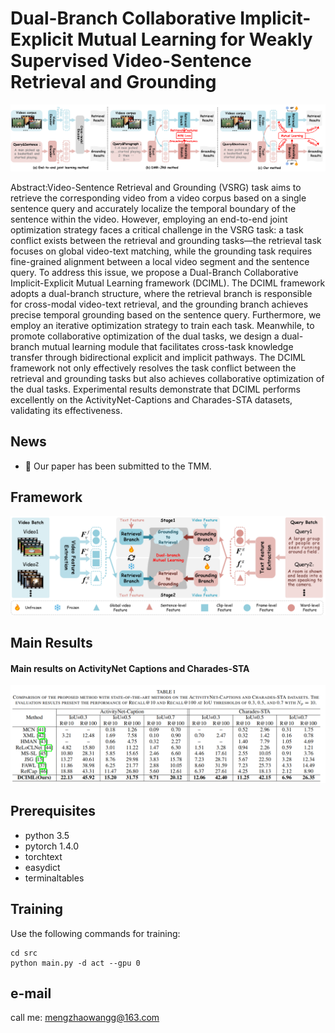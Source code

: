 # 	Dual-Branch Collaborative Implicit-Explicit Mutual Learning for Weakly Supervised Video-Sentence Retrieval and Grounding

![alt text](images/01.png)

Abstract:Video-Sentence Retrieval and Grounding (VSRG) task aims to retrieve the corresponding video from a video corpus based on a single sentence query and accurately localize the temporal boundary of the sentence within the video. However, employing an end-to-end joint optimization strategy faces a critical challenge in the VSRG task: a task  conflict exists between the retrieval and grounding tasks—the retrieval task focuses on global video-text matching, while the grounding task requires fine-grained alignment between a local video segment and the sentence query. To address this issue, we propose a Dual-Branch Collaborative Implicit-Explicit Mutual Learning framework (DCIML). The DCIML framework adopts a dual-branch structure, where the retrieval branch is responsible for cross-modal video-text retrieval, and the grounding branch achieves precise temporal grounding based on the sentence query. Furthermore, we employ an iterative optimization strategy to  train each task. Meanwhile, to promote collaborative optimization of the dual tasks, we design a dual-branch mutual learning module that facilitates cross-task knowledge transfer through bidirectional explicit and implicit pathways. The DCIML framework not only effectively resolves  the task conflict  between the retrieval and grounding tasks but also achieves collaborative optimization of the dual tasks. Experimental results demonstrate that DCIML performs excellently on the ActivityNet-Captions and Charades-STA datasets, validating its effectiveness.

## News
- :beers:  Our paper has been submitted to the TMM.

## Framework
![alt text](images/02.png)

## Main Results


#### Main results on ActivityNet Captions and Charades-STA
![alt text](images/03.png)


## Prerequisites
- python 3.5
- pytorch 1.4.0
- torchtext
- easydict
- terminaltables

## Training
Use the following commands for training:
```
cd src
python main.py -d act --gpu 0
```


## e-mail

call me: mengzhaowangg@163.com
